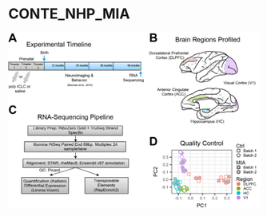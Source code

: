 # CONTE_NHP_MIA

![Experimental design](https://github.com/dhglab/CONTE_NHP_MIA/blob/master/Experimental%20Design.png)

